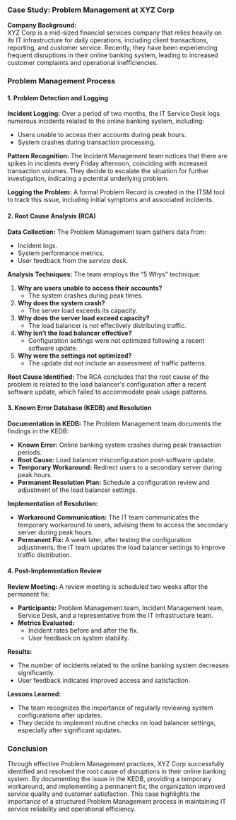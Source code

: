 ### Case Study: Problem Management at XYZ Corp

**Company Background:**  
XYZ Corp is a mid-sized financial services company that relies heavily on its IT infrastructure for daily operations, including client transactions, reporting, and customer service. Recently, they have been experiencing frequent disruptions in their online banking system, leading to increased customer complaints and operational inefficiencies.

### Problem Management Process

#### 1. Problem Detection and Logging

**Incident Logging:**
Over a period of two months, the IT Service Desk logs numerous incidents related to the online banking system, including:
- Users unable to access their accounts during peak hours.
- System crashes during transaction processing.

**Pattern Recognition:**
The Incident Management team notices that there are spikes in incidents every Friday afternoon, coinciding with increased transaction volumes. They decide to escalate the situation for further investigation, indicating a potential underlying problem.

**Logging the Problem:**
A formal Problem Record is created in the ITSM tool to track this issue, including initial symptoms and associated incidents.

#### 2. Root Cause Analysis (RCA)

**Data Collection:**
The Problem Management team gathers data from:
- Incident logs.
- System performance metrics.
- User feedback from the service desk.

**Analysis Techniques:**
The team employs the “5 Whys” technique:
1. **Why are users unable to access their accounts?**
   - The system crashes during peak times.
2. **Why does the system crash?**
   - The server load exceeds its capacity.
3. **Why does the server load exceed capacity?**
   - The load balancer is not effectively distributing traffic.
4. **Why isn’t the load balancer effective?**
   - Configuration settings were not optimized following a recent software update.
5. **Why were the settings not optimized?**
   - The update did not include an assessment of traffic patterns.

**Root Cause Identified:**
The RCA concludes that the root cause of the problem is related to the load balancer's configuration after a recent software update, which failed to accommodate peak usage patterns.

#### 3. Known Error Database (KEDB) and Resolution

**Documentation in KEDB:**
The Problem Management team documents the findings in the KEDB:
- **Known Error:** Online banking system crashes during peak transaction periods.
- **Root Cause:** Load balancer misconfiguration post-software update.
- **Temporary Workaround:** Redirect users to a secondary server during peak hours.
- **Permanent Resolution Plan:** Schedule a configuration review and adjustment of the load balancer settings.

**Implementation of Resolution:**
- **Workaround Communication:** The IT team communicates the temporary workaround to users, advising them to access the secondary server during peak hours.
- **Permanent Fix:** A week later, after testing the configuration adjustments, the IT team updates the load balancer settings to improve traffic distribution.

#### 4. Post-Implementation Review

**Review Meeting:**
A review meeting is scheduled two weeks after the permanent fix:
- **Participants:** Problem Management team, Incident Management team, Service Desk, and a representative from the IT infrastructure team.
- **Metrics Evaluated:**
  - Incident rates before and after the fix.
  - User feedback on system stability.

**Results:**
- The number of incidents related to the online banking system decreases significantly.
- User feedback indicates improved access and satisfaction.

**Lessons Learned:**
- The team recognizes the importance of regularly reviewing system configurations after updates.
- They decide to implement routine checks on load balancer settings, especially after significant updates.

### Conclusion

Through effective Problem Management practices, XYZ Corp successfully identified and resolved the root cause of disruptions in their online banking system. By documenting the issue in the KEDB, providing a temporary workaround, and implementing a permanent fix, the organization improved service quality and customer satisfaction. This case highlights the importance of a structured Problem Management process in maintaining IT service reliability and operational efficiency.
